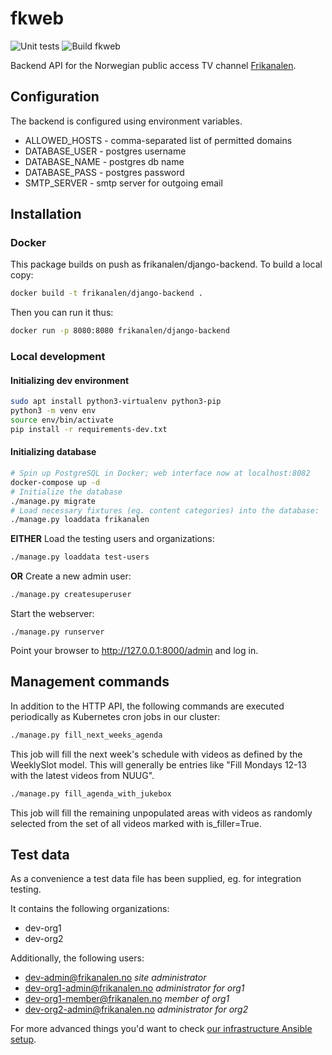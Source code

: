 fkweb
=====

![Unit tests](https://github.com/Frikanalen/frikanalen/workflows/Unit%20test%20Django%20API%20service/badge.svg)
![Build fkweb](https://github.com/Frikanalen/frikanalen/workflows/Build%20Django%20backend%20service/badge.svg)

Backend API for the Norwegian public access TV channel [Frikanalen](https://frikanalen.no/).

## Configuration

The backend is configured using environment variables.

* ALLOWED_HOSTS - comma-separated list of permitted domains
* DATABASE_USER - postgres username
* DATABASE_NAME - postgres db name
* DATABASE_PASS - postgres password
* SMTP_SERVER - smtp server for outgoing email

## Installation

### Docker

This package builds on push as frikanalen/django-backend. To build a local copy:

```sh
docker build -t frikanalen/django-backend . 
```

Then you can run it thus:

```sh
docker run -p 8080:8080 frikanalen/django-backend 
```

### Local development

#### Initializing dev environment

```sh
sudo apt install python3-virtualenv python3-pip
python3 -m venv env
source env/bin/activate
pip install -r requirements-dev.txt
```

#### Initializing database

```sh
# Spin up PostgreSQL in Docker; web interface now at localhost:8082
docker-compose up -d
# Initialize the database
./manage.py migrate
# Load necessary fixtures (eg. content categories) into the database:
./manage.py loaddata frikanalen
```


**EITHER** Load the testing users and organizations:

```sh
./manage.py loaddata test-users
```

**OR** Create a new admin user:

```sh
./manage.py createsuperuser
```

Start the webserver:

```shell
./manage.py runserver
```

Point your browser to http://127.0.0.1:8000/admin and log in.

## Management commands

In addition to the HTTP API, the following commands are executed periodically as Kubernetes cron jobs in our cluster:

```sh
./manage.py fill_next_weeks_agenda
```

This job will fill the next week's schedule with videos as defined by the WeeklySlot model. This will generally be entries like "Fill Mondays 12-13 with the latest videos from NUUG".

```sh
./manage.py fill_agenda_with_jukebox
```
    
This job will fill the remaining unpopulated areas with videos as randomly selected from the set of all videos marked with is_filler=True.

## Test data

As a convenience a test data file has been supplied, eg. for integration testing.

It contains the following organizations:

- dev-org1
- dev-org2

Additionally, the following users:

- dev-admin@frikanalen.no *site administrator*
- dev-org1-admin@frikanalen.no *administrator for org1*
- dev-org1-member@frikanalen.no *member of org1*
- dev-org2-admin@frikanalen.no *administrator for org2*



For more advanced things you'd want to check [our infrastructure Ansible setup](../../infra/README.md).
